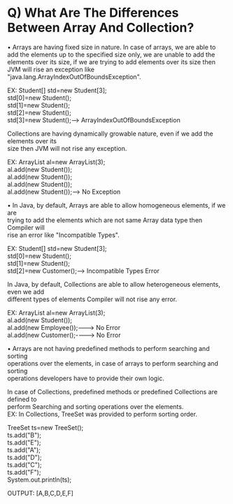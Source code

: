 # Q) What Are The Differences Between Array And Collection?

• Arrays are having fixed size in nature. In case of arrays, we are able to add the 
elements up to the specified size only, we are unable to add the elements over its 
size, if we are trying to add elements over its size then JVM will rise an exception 
like "java.lang.ArrayIndexOutOfBoundsException".

EX: 
Student[] std=new Student[3];  
std[0]=new Student();  
std[1]=new Student();  
std[2]=new Student();  
std[3]=new Student();--> ArrayIndexOutOfBoundsException  

Collections are having dynamically growable nature, even if we add the elements over its  
size then JVM will not rise any exception.  

EX: 
ArrayList al=new ArrayList(3);  
al.add(new Student());  
al.add(new Student());  
al.add(new Student());  
al.add(new Student());--> No Exception  

• In Java, by default, Arrays are able to allow homogeneous elements, if we are  
trying to add the elements which are not same Array data type then Compiler will  
rise an error like "Incompatible Types".  

EX: 
Student[] std=new Student[3];  
std[0]=new Student();  
std[1]=new Student();  
std[2]=new Customer();--> Incompatible Types Error  

In Java, by default, Collections are able to allow heterogeneous elements, even we add  
different types of elements Compiler will not rise any error.  

EX: 
ArrayList al=new ArrayList(3);  
al.add(new Student());  
al.add(new Employee());---> No Error  
al.add(new Customer();----> No Error  

• Arrays are not having predefined methods to perform searching and sorting  
operations over the elements, in case of arrays to perform searching and sorting  
operations developers have to provide their own logic.  

In case of Collections, predefined methods or predefined Collections are defined to  
perform Searching and sorting operations over the elements.  
EX: In Collections, TreeSet was provided to perform sorting order.  

TreeSet ts=new TreeSet();  
ts.add("B");  
ts.add("E");  
ts.add("A");  
ts.add("D");  
ts.add("C");  
ts.add("F");  
System.out.println(ts);  

OUTPUT: [A,B,C,D,E,F]  
